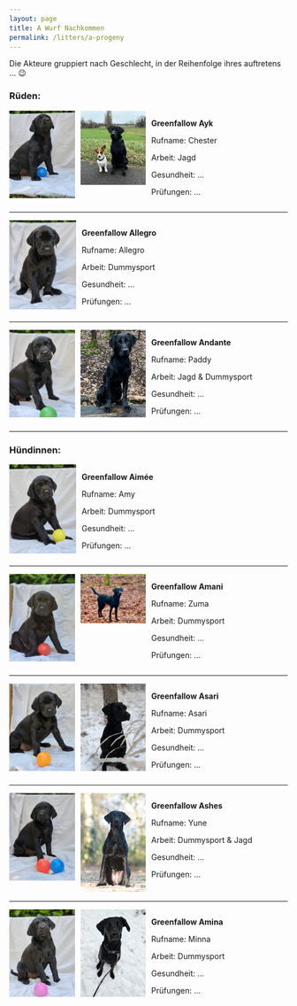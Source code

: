 ```yaml
---
layout: page
title: A Wurf Nachkommen
permalink: /litters/a-progeny
---
```


<p>Die Akteure gruppiert nach Geschlecht, in der Reihenfolge ihres auftretens ... 😉 </p>
<h3>Rüden:</h3>
<div style="display: flex;">
 
  <div style="margin-right: 10px;flex: 0.25;">
     <img src="/litters/week7/ruede-blau.jpeg" width="150">
  </div>
   <div style="margin-right: 10px;flex: 0.25;">
     <img src="/litters/fotos-a-wurf/nine-months/ash-5.jpeg" width="150" title="8 Monate">
  </div>
  <div style="margin-right: 10px;flex: 0.5;"> 
     <p><strong>Greenfallow Ayk</strong></p>
     <p>Rufname: Chester</p>
     <p>Arbeit: Jagd</p>
     <p>Gesundheit: ...</p>
     <p>Prüfungen: ...</p>
   </div>
</div>
<hr>
<div style="display: flex;">
 
  <div style="margin-right: 10px;flex: 0.25;">
     <img src="/litters/week7/ruede_weiss.jpeg" width="150">
  </div>
  <div style="margin-right: 10px;flex: 0.5;"> 
     <p><strong>Greenfallow Allegro</strong></p>
     <p>Rufname: Allegro</p>
     <p>Arbeit: Dummysport</p>
     <p>Gesundheit: ...</p>
     <p>Prüfungen: ...</p>
   </div>
</div>
<hr>
<div style="display: flex;">
 
  <div style="margin-right: 10px;flex: 0.25;">
     <img src="/litters/week7/ruede-gruen.jpeg" width="150">
  </div>
  <div style="margin-right: 10px;flex: 0.25;">
     <img src="/litters/fotos-a-wurf/nine-months/andante-3.jpeg" width="150">
  </div>
  <div style="margin-right: 10px;flex: 0.5;"> 
     <p><strong>Greenfallow Andante</strong></p>
     <p>Rufname: Paddy</p>
     <p>Arbeit: Jagd & Dummysport</p>
     <p>Gesundheit: ...</p>
     <p>Prüfungen: ...</p>
   </div>
</div>
<hr>
<h3>Hündinnen:</h3>
<div style="display: flex;">
 
  <div style="margin-right: 10px;flex: 0.25;">
     <img src="/litters/week7/gelb.jpeg" width="150">
  </div>
  <div style="margin-right: 10px;flex: 0.5;"> 
     <p><strong>Greenfallow Aimée</strong></p>
     <p>Rufname: Amy</p>
     <p>Arbeit: Dummysport</p>
     <p>Gesundheit: ...</p>
     <p>Prüfungen: ...</p>
   </div>
</div>
<hr>
<div style="display: flex;">
 
  <div style="margin-right: 10px;flex: 0.25;">
     <img src="/litters/week7/rot.jpeg" width="150">
  </div>
  <div style="margin-right: 10px;flex: 0.25;">
     <img src="/litters/fotos-a-wurf/nine-months/amani.jpeg" width="150">
  </div>
    <div style="margin-right: 10px;flex: 0.5;"> 
     <p><strong>Greenfallow Amani</strong></p>
     <p>Rufname: Zuma</p>
     <p>Arbeit: Dummysport</p>
     <p>Gesundheit: ...</p>
     <p>Prüfungen: ...</p>
   </div>
</div>
<hr>
<div style="display: flex;">
 
  <div style="margin-right: 10px;flex: 0.25;">
     <img src="/litters/week7/orange.jpeg" width="150">
  </div>
  
  <div style="margin-right: 10px;flex: 0.25;">
     <img src="/litters/fotos-a-wurf/nine-months/asari-1.jpeg" width="150">
  </div>
    <div style="margin-right: 10px;flex: 0.5;"> 
     <p><strong>Greenfallow Asari</strong></p>
     <p>Rufname: Asari</p>
     <p>Arbeit: Dummysport</p>
     <p>Gesundheit: ...</p>
     <p>Prüfungen: ...</p>
   </div>
</div>
<hr>
<div style="display: flex;">
 
  <div style="margin-right: 10px;flex: 0.25;">
     <img src="/litters/week7/lila.jpeg" width="150">
  </div>
  <div style="margin-right: 10px;flex: 0.25;">
     <img src="/litters/fotos-a-wurf/nine-months/ashes-3.jpeg" width="150">
  </div>
  
  <div style="margin-right: 10px;flex: 0.5;"> 
     <p><strong>Greenfallow Ashes</strong></p>
     <p>Rufname: Yune</p>
     <p>Arbeit: Dummysport & Jagd</p>
     <p>Gesundheit: ...</p>
     <p>Prüfungen: ...</p>
   </div>
</div>
<hr>
<div style="display: flex;">
 
  <div style="margin-right: 10px;flex: 0.25;">
     <img src="/litters/week7/rosa.jpeg" width="150">
  </div>
  
  <div style="margin-right: 10px;flex: 0.25;">
     <img src="/litters/fotos-a-wurf/nine-months/amina.jpeg" width="150">
  </div>
    <div style="margin-right: 10px;flex: 0.5;"> 
     <p><strong>Greenfallow Amina</strong></p>
     <p>Rufname: Minna</p>
     <p>Arbeit: Dummysport</p>
     <p>Gesundheit: ...</p>
     <p>Prüfungen: ...</p>
   </div>
</div>



